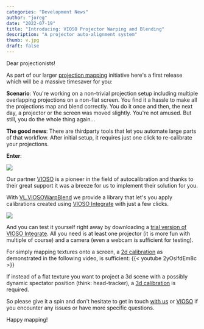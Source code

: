```yaml
---
categories: "Development News"
author: "joreg"
date: "2022-07-19"
title: "Introducing: VIOSO Projector Warping and Blending"
description: "A projector auto-alignment system"
thumb: v.jpg
draft: false
---
```



Dear projectionists!

As part of our larger [projection mapping](https://thegraybook.vvvv.org/reference/libraries/projectionmapping.html) initiative here's a first release which will be a massive timesaver for you:

**Scenario**: You're working on a non-trivial projection setup including multiple overlapping projections on a non-flat screen. You find it a hassle to make all the projections map and blend correctly. You do it once and then, the next day, a projector or the screen was moved slightly. You're not amused. But still, you do the whole thing again...

**The good news**: There are thirdparty tools that let you automate large parts of that workflow. After initial setup, it requires just one click to re-calibrate your projections.

**Enter**: 

![](vioso.png)

Our partner [VIOSO](https://vioso.com) is a pioneer in the field of autocalibration and thanks to their great support it was a breeze for us to implement their solution for you. 

With [VL.VIOSOWarpBlend](https://nuget.org/vl.VIOSOWarpBlend) we provide a library that let's you apply calibrations created using [VIOSO Integrate](https://vioso.com/vioso-integrate/) with just a few clicks. 

![](demopatch.png)

And you can test it yourself right away by downloading a [trial version of VIOSO Integrate](https://vioso.com/downloads/#integrate). All you need is at least one projector (it is more fun with multiple of course) and a camera (even a webcam is sufficient for testing).

For simply mapping textures onto a screen, a [2d calibration](https://helpdesk.vioso.com/documentation/core-video-tutorial/) as demonstrated in the following video, is sufficient:
{{< youtube 2yOslfdEm8c >}}

If instead of a flat texture you want to project a 3d scene with a possibly dynamic spectator position (think: head-tracker), a [3d calibration](https://helpdesk.vioso.com/documentation/vrsim-3d-calibration/) is required.

So please give it a spin and don't hesitate to get in touch [with us](mailto:devvvvs@vvvv.org) or [VIOSO](https://vioso.com/contact-overview/) if you encounter any issues or have more specific questions.

Happy mapping!